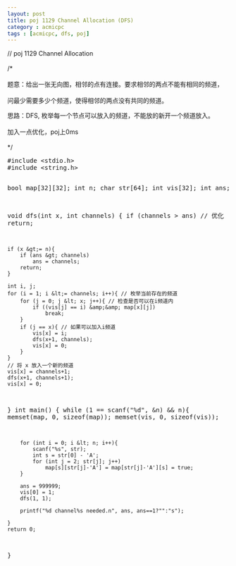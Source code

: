 ```yaml
---
layout: post
title: poj 1129 Channel Allocation (DFS)
category : acmicpc
tags : [acmicpc, dfs, poj]
---
```


<p>// poj 1129 Channel Allocation<br /><br />
/*<br /><br />
题意：给出一张无向图，相邻的点有连接。要求相邻的两点不能有相同的频道，<br /><br />
问最少需要多少个频道，使得相邻的两点没有共同的频道。</p>
<p>思路：DFS, 枚举每一个节点可以放入的频道，不能放的新开一个频道放入。<br /><br />
加入一点优化，poj上0ms<br /><br />
*/<!--more--></p>
<pre>#include &lt;stdio.h&gt;
#include &lt;string.h&gt;

bool map[32][32];
int n;
char str[64];
int vis[32];
int ans;

void dfs(int x, int channels)
{
    if (channels &gt; ans) // 优化
        return;

    if (x &gt;= n){
        if (ans &gt; channels)
            ans = channels;
        return;
    }

    int i, j;
    for (i = 1; i &lt;= channels; i++){ // 枚举当前存在的频道
        for (j = 0; j &lt; x; j++){ // 检查是否可以在i频道内
            if ((vis[j] == i) &amp;&amp; map[x][j])
                break;
        }
        if (j == x){ // 如果可以加入i频道
            vis[x] = i;
            dfs(x+1, channels);
            vis[x] = 0;
        }
    }
    // 将 x 放入一个新的频道
    vis[x] = channels+1;
    dfs(x+1, channels+1);
    vis[x] = 0;
}
int main()
{
    while (1 == scanf("%d", &amp;n) &amp;&amp; n){
        memset(map, 0, sizeof(map));
        memset(vis, 0, sizeof(vis));

        for (int i = 0; i &lt; n; i++){
            scanf("%s", str);
            int s = str[0] - 'A';
            for (int j = 2; str[j]; j++)
                map[s][str[j]-'A'] = map[str[j]-'A'][s] = true;
        }

        ans = 999999;
        vis[0] = 1;
        dfs(1, 1);

        printf("%d channel%s needed.n", ans, ans==1?"":"s");

    }
    return 0;
}</pre>

